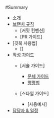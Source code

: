 #Summary

- [소개](README.md)
- [브랜치 규칙](docs/branch_rule/README.md)
  - [커밋 컨벤션]
  - [PR 가이드]
- [깃북 사용법]
  - []
- [작성 가이드](docs/edit_guide/README.md)
  - [서술 가이드]
    - [문체 가이드](docs/edit_guide/write_style/writebookstyle.md)
    - [명명법](docs/edit_guide/write_style/naming_convention.md)

  - [스타일 가이드]
    - [사용예시]
- [담당자 & 일정](docs/manager/README.md)